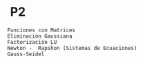 #  P2
    Funciones con Matrices
    Eliminación Gaussiana
    Factorización LU
    Newton -  Rapshon (Sistemas de Ecuaciones)
    Gauss-Seidel
